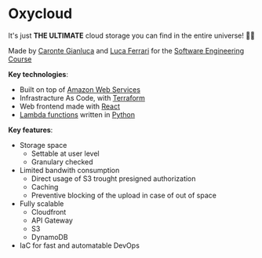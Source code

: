 # Oxycloud 

It's just **THE ULTIMATE** cloud storage you can find in the entire universe! 🌌🚀

Made by [Caronte Gianluca](https://github.com/Janluke0) and [Luca Ferrari](https://github.com/frittatelle) for the [Software Engineering Course](https://simonemerlini.it/sweng/) 

**Key technologies**:

- Built on top of [Amazon Web Services](https://aws.amazon.com/)
- Infrastracture As Code, with [Terraform](https://www.terraform.io/)
- Web frontend made with [React](https://reactjs.org/)
- [Lambda functions](https://aws.amazon.com/lambda/) written in [Python](https://python.org/)

**Key features**:
- Storage space
    - Settable at user level
    - Granulary checked
- Limited bandwith consumption
    - Direct usage of S3 trought presigned authorization
    - Caching
    - Preventive blocking of the upload in case of out of space 
- Fully scalable
    - Cloudfront 
    - API Gateway
    - S3 
    - DynamoDB
- IaC for fast and automatable DevOps
